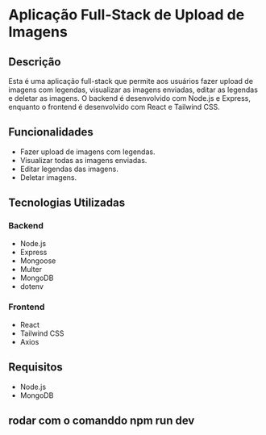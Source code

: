 # Aplicação Full-Stack de Upload de Imagens

## Descrição
Esta é uma aplicação full-stack que permite aos usuários fazer upload de imagens com legendas, visualizar as imagens enviadas, editar as legendas e deletar as imagens. O backend é desenvolvido com Node.js e Express, enquanto o frontend é desenvolvido com React e Tailwind CSS.

## Funcionalidades
- Fazer upload de imagens com legendas.
- Visualizar todas as imagens enviadas.
- Editar legendas das imagens.
- Deletar imagens.

## Tecnologias Utilizadas
### Backend
- Node.js
- Express
- Mongoose
- Multer
- MongoDB
- dotenv

### Frontend
- React
- Tailwind CSS
- Axios

## Requisitos
- Node.js
- MongoDB

## rodar com o comanddo npm run dev